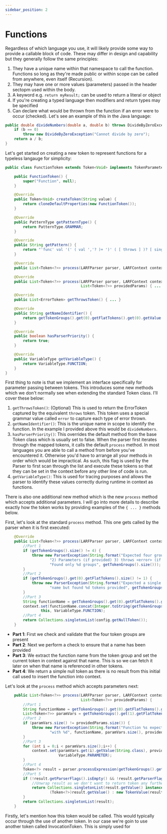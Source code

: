 ```yaml
---
sidebar_position: 2
---
```

# Functions
Regardless of which language you use, it will likely provide some way to provide a callable block of code. These may differ in design
and capability but they generally follow the same principles:
1. They have a unique name within that namespace to call the function. Functions so long as they're made public or within scope can be
called from anywhere, even itself (Recursion).
2. They may have one or more values (parameters) passed in the header sectopm used within the body.
3. A keyword e.g. ``return myResult;`` can be used to return a literal or object
4. If you're creating a typed language then modifiers and return types may be specified
5. Can declare what would be thrown from the function if an error were to occur (checked).
Let's see an example of this in the Java language:
```java
public double divideNumbers(double a, double b) throws DivideByZeroException {
    if (b == 0)
        throw new DivideByZeroException("Cannot divide by zero");
    return a / b;
}
```
Let's get started on creating a new token to represent functions for a typeless langauge for simplicity:
```java
public class FunctionToken extends Token<Void> implements TokenParameters {

    public FunctionToken() {
        super("Function", null);
    }

    @Override
    public Token<Void> createToken(String value) {
        return cloneDefaultProperties(new FunctionToken());
    }

    @Override
    public PatternType getPatternType() {
        return PatternType.GRAMMAR;
    }

    @Override
    public String getPattern() {
        return "'func' val '(' ( val ','? )+ ')' ( [ throws ] )? [ singleLine, multiLine ]";
    }

    @Override
    public List<Token<?>> process(LARFParser parser, LARFContext context, LARFConfig config) { ... }

    @Override
    public List<Token<?>> process(LARFParser parser, LARFContext context, LARFConfig config, 
                                  List<Token<?>> providedParams) { ... }

    @Override
    public List<ErrorToken> getThrowsToken() { ... }                                  

    @Override
    public String getNameIdentifier() {
        return getTokenGroups().get(0).getFlatTokens().get(0).getValue(String.class);
    }

    @Override
    public boolean hasParserPriority() {
        return true;
    }

    @Override
    public VariableType getVariableType() {
        return VariableType.FUNCTION;
    }                                  
}
```
First thing to note is that we implement an interface specifically for parameter passing between tokens. This introduces some new
methods which we don't normally see when extending the standard Token class. I'll cover these below:
1. ``getThrowsToken()``: (Optional) This is used to return the ErrorToken captured by the equivalent ``throws`` token. This token
uses a special grammar value called ``error`` to capture each type of error thrown.
2. ``getNameIdentifier()``: This is the unique name in scope to identify the function. In the example I provided above this would
be ``divideNumbers``.
3. ``hasParserPriority()``: This overrides the default method from the base Token class which is usually set to false. When the 
parser first iterates through the mapped tokens, it calls the default ``process`` method. In most languages you are able to call a 
method from before you've encountered it. Otherwise you'd have to arrange all your methods in order which would be impractical. 
As such, this flag is used by the Parser to first scan through the list and execute these tokens so that they can be set in the 
context before any other line of code is run.
4. ``getVariableType()``: This is used for tracing purposes and allows the parser to identify these values correctly during runtime
in context as functions.

There is also one additional new method which is the new ``process`` method which accepts additional parameters. I will go into 
more details to describe exactly how the token works by providing examples of the ``{ ... }`` methods below.

First, let's look at the standard ``process`` method. This one gets called by the parser when it is first executed:
```java
    @Override
    public List<Token<?>> process(LARFParser parser, LARFContext context, LARFConfig config) {
        //Part 1
        if (getTokenGroups().size() != 4) {
            throw new ParserException(String.format("Expected four groups being 1) Function Name " +
                    "2) Parameters (if provided) 3) throws <error> (if provided) 4) Implementation. " +  
                    "Found only %d groups", getTokenGroups().size()));
        }
        //Part 2
        if (getTokenGroups().get(0).getFlatTokens().size() != 1) {
            throw new ParserException(String.format("Expected a single TokenValue for the function " + 
                    "name but found %d tokens provided", getTokenGroups().get(0).getTokenPosition()));
        }
        //Part 3
        String functionName = getTokenGroups().get(0).getFlatTokens().get(0).getValue().toString();
        context.set(functionName.concat(Integer.toString(getTokenGroups().get(1).getFlatTokens().size())),
                this, VariableType.FUNCTION);
        //Part 4
        return Collections.singletonList(config.getNullToken());
    }
```
- **Part 1**: First we check and validate that the four token groups are present
- **Part 2**: Next we perform a check to ensure that a name has been provided
- **Part 3**: We extract the function name from the token group and set the current token in context against that name. This is
so we can fetch it later on when that name is referenced in other tokens.
- **Part 4**: We return a simple null token as there is no result from this initial call used to insert the function into context.

Let's look at the ``process`` method which accepts parameters next:
```java
    public List<Token<?>> process(LARFParser parser, LARFContext context, LARFConfig config, 
                                  List<Token<?>> providedParams) {
        //Part 1
        String functionName = getTokenGroups().get(0).getFlatTokens().get(0).getValue().toString();
        List<Token<?>> paramVars = getTokenGroups().get(1).getFlatTokens();
        //Part 2
        if (paramVars.size() != providedParams.size()) {
            throw new ParserException(String.format("Function %s expected %d parameters, but only called " +
                    "with %d", functionName, paramVars.size(), providedParams.size()));
        }
        //Part 3
        for (int i = 0;i < paramVars.size();i++) {
            context.set(paramVars.get(i).getValue(String.class), providedParams.get(i), 
                        VariableType.PARAMETER);
        }
        //Part 4
        Token<?> result = parser.processExpression(getTokenGroups().get(3).getFlatTokens(), context);
        //Part 5
        if (!result.getParserFlags().isEmpty() && !result.getParserFlags().contains(ParserFlag.ERROR)) {
            //Unwrap result as we don't want to return token any further
            return Collections.singletonList(result.getValue() instanceof Token ?
                    (Token<?>)result.getValue() : new TokenValue(result.getValue()));
        }
        return Collections.singletonList(result);
    }
```
Firstly, let's mention how this token would be called. This would typically occur through the use of another token. In our case
we're goin to use another token called InvocationToken. This is simply used for 